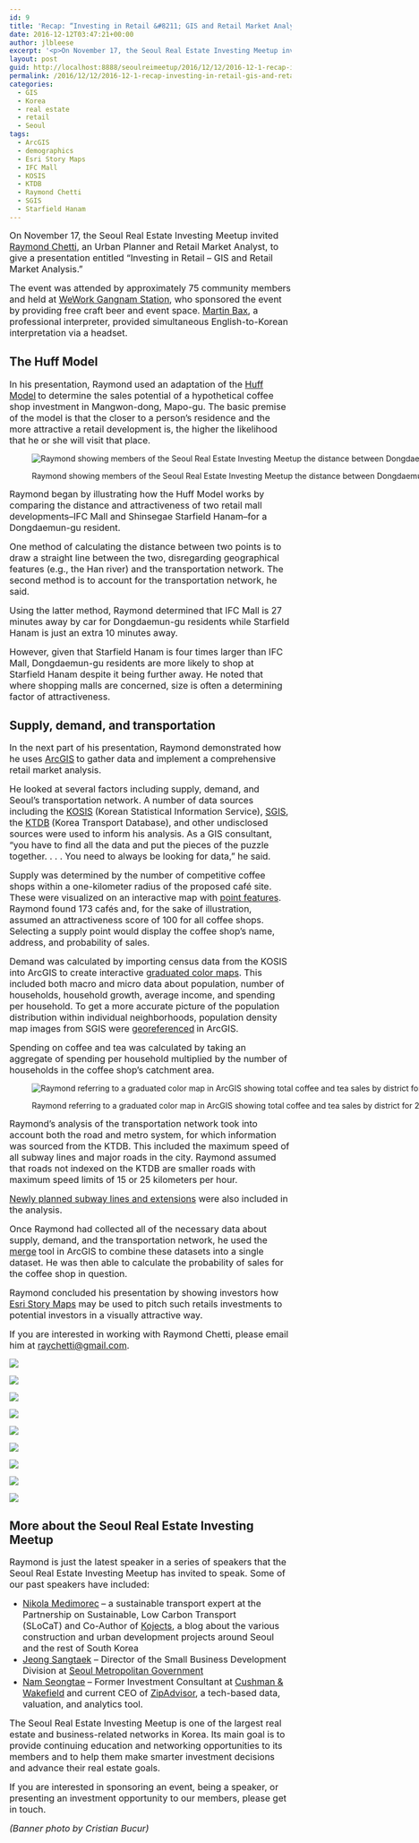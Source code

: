 ```yaml
---
id: 9
title: 'Recap: “Investing in Retail &#8211; GIS and Retail Market Analysis”'
date: 2016-12-12T03:47:21+00:00
author: jlbleese
excerpt: '<p>On November 17, the Seoul Real Estate Investing Meetup invited <a target="_blank" href="https://kr.linkedin.com/in/rjchetti" rel="noopener noreferrer">Raymond Chetti</a>, an Urban Planner and Retail Market Analyst, to give a presentation entitled “Investing in Retail - GIS and Retail Market Analysis.”</p><p>The event was attended by approximately 75 community members and held at <a target="_blank" href="https://www.wework.com/buildings/gangnam-station--seoul" rel="noopener noreferrer">WeWork Gangnam Station</a>, who sponsored the event by providing free craft beer and event space. <a target="_blank" href="https://kr.linkedin.com/in/martin-bax-936b33115" rel="noopener noreferrer">Martin Bax</a>, a professional interpreter, provided simultaneous English-to-Korean interpretation via a headset.</p>'
layout: post
guid: http://localhost:8888/seoulreimeetup/2016/12/12/2016-12-1-recap-investing-in-retail-gis-and-retail-market-analysis/
permalink: /2016/12/12/2016-12-1-recap-investing-in-retail-gis-and-retail-market-analysis/
categories:
  - GIS
  - Korea
  - real estate
  - retail
  - Seoul
tags:
  - ArcGIS
  - demographics
  - Esri Story Maps
  - IFC Mall
  - KOSIS
  - KTDB
  - Raymond Chetti
  - SGIS
  - Starfield Hanam
---
```

<span style="font-size:16px">On November 17, the Seoul Real Estate Investing Meetup invited <a target="_blank" href="https://kr.linkedin.com/in/rjchetti" rel="noopener noreferrer">Raymond Chetti</a>, a</span><span style="font-size:16px">n Urban Planner and Retail Market Analyst, to give a presentation entitled “Investing in Retail &#8211; GIS and Retail Market Analysis.”</span>

<span style="font-size:16px">The event was attended by approximately 75 community members and held at </span><a target="_blank" href="https://www.wework.com/buildings/gangnam-station--seoul" rel="noopener noreferrer"><span style="font-size:16px">WeWork Gangnam Station</span></a><span style="font-size:16px">, who sponsored the event by providing free craft beer and event space. <a target="_blank" href="https://kr.linkedin.com/in/martin-bax-936b33115" rel="noopener noreferrer">Martin Bax</a>, a professional interpreter, provided simultaneous English-to-Korean interpretation via a headset.</span>

  
<ins class="adsbygoogle"
     style="display:block; text-align:center;"
     data-ad-layout="in-article"
     data-ad-format="fluid"
     data-ad-client="ca-pub-9622762641247774"
     data-ad-slot="6851776325"></ins>  


## The Huff Model

<span style="font-size:16px">In his presentation, Raymond used an adaptation of the </span><a target="_blank" href="http://www.directionsmag.com/entry/retail-trade-area-analysis-using-the-huff-model/123411" rel="noopener noreferrer"><span style="font-size:16px">Huff Model</span></a> <span style="font-size:16px">to determine the sales potential of a hypothetical coffee shop investment in Mangwon-dong, Mapo-gu. The basic premise of the model is that the closer to a person&#8217;s residence and the more attractive a retail development is,&nbsp;the higher the likelihood that he or she will visit that place.</span><figure style="width: 2054px" class="wp-caption alignnone">

![ Raymond showing members of the Seoul Real Estate Investing Meetup the distance between Dongdaemun-gu and IFC Mall in Yeouido.&nbsp;(Photo by Cristian Bucur) ](https://images.squarespace-cdn.com/content/v1/568a65ced82d5eb432851580/1481385669690-FLYCYW05FO2RH07K7BOH/ke17ZwdGBToddI8pDm48kP75_OXatt7PDh77yUpp9qV7gQa3H78H3Y0txjaiv_0fDoOvxcdMmMKkDsyUqMSsMWxHk725yiiHCCLfrh8O1z5QPOohDIaIeljMHgDF5CVlOqpeNLcJ80NK65_fV7S1Uaj_r05lA3kBpZp5o3VQTrN4WsXwHNhl_XIcvoFTFHOWJilkUu7eIyBb-AQDEk_nZw/raymond?format=original) <figcaption class="wp-caption-text">Raymond showing members of the Seoul Real Estate Investing Meetup the distance between Dongdaemun-gu and IFC Mall in Yeouido.&nbsp;(Photo by Cristian Bucur)</figcaption></figure> 

<span style="font-size:16px">Raymond began by illustrating how the Huff Model works by comparing the distance and attractiveness of two retail mall developments&#8211;IFC Mall and Shinsegae Starfield Hanam&#8211;for a Dongdaemun-gu resident.</span>

<span style="font-size:16px">One method of calculating the distance between two points is to draw a straight line between the two, disregarding geographical features (e.g., the Han river) and the transportation network. The second method is to account for the transportation network, he said.</span>

<span style="font-size:16px">Using the latter method, Raymond determined that IFC Mall is 27 minutes away by car for Dongdaemun-gu residents while Starfield Hanam is just an extra 10 minutes away.</span>

<span style="font-size:16px">However, given that Starfield Hanam is four times larger than IFC Mall, Dongdaemun-gu residents are more likely to shop at Starfield Hanam despite it being further away. He noted that where shopping malls are concerned, size is often a determining factor of attractiveness.</span>

## Supply, demand, and transportation

<span style="font-size:16px">In the next part of his presentation, Raymond demonstrated how he uses </span><a target="_blank" href="https://www.arcgis.com/features/index.html" rel="noopener noreferrer"><span style="font-size:16px">ArcGIS</span></a> <span style="font-size:16px">to gather data and implement a comprehensive retail market analysis. </span>

<span style="font-size:16px">He looked at several factors including supply, demand, and Seoul’s transportation network. A number of data sources including the </span><a target="_blank" href="http://kosis.kr/" rel="noopener noreferrer"><span style="font-size:16px">KOSIS</span></a> <span style="font-size:16px">(Korean Statistical Information Service), </span><a target="_blank" href="https://sgis.kostat.go.kr/view/index" rel="noopener noreferrer"><span style="font-size:16px">SGIS</span></a><span style="font-size:16px">, the </span><a target="_blank" href="https://www.ktdb.go.kr/" rel="noopener noreferrer"><span style="font-size:16px">KTDB</span></a> <span style="font-size:16px">(Korea Transport Database), and other undisclosed sources were used to inform his analysis. As a GIS consultant, “you have to find all the data and put the pieces of the puzzle together. . . . You need to always be looking for data,” he said.</span>

<span style="font-size:16px">Supply was determined by the number of competitive coffee shops within a one-kilometer radius of the proposed café site. These were visualized on an interactive map with </span><a target="_blank" href="http://support.esri.com/other-resources/gis-dictionary/term/point%20feature" rel="noopener noreferrer"><span style="font-size:16px">point features</span></a><span style="font-size:16px">. Raymond found 173 cafés and, for the sake of illustration, assumed an attractiveness score of 100 for all coffee shops. Selecting a supply point would display the coffee shop’s name, address, and probability of sales.</span>

<span style="font-size:16px">Demand was calculated by importing census data from the KOSIS into ArcGIS to create interactive </span><a target="_blank" href="http://support.esri.com/sitecore/content/support/Home/other-resources/gis-dictionary/term/graduated%20color%20map" rel="noopener noreferrer"><span style="font-size:16px">graduated color maps</span></a><span style="font-size:16px">. This included both macro and micro data about population, number of households, household growth, average income, and spending per household. To get a more accurate picture of the population distribution within individual neighborhoods, population density map images from SGIS were </span><a target="_blank" href="http://support.esri.com/other-resources/gis-dictionary/term/georeferencing" rel="noopener noreferrer"><span style="font-size:16px">georeferenced</span></a> <span style="font-size:16px">in ArcGIS.</span>

<span style="font-size:16px">Spending on coffee and tea was calculated by taking an aggregate of spending per household multiplied by the number of households in the coffee shop’s catchment area.</span><figure style="width: 2054px" class="wp-caption alignnone">

![ Raymond referring to a graduated color map in ArcGIS showing total coffee and tea sales by district for 2015. The darker areas represent districts with high coffee and tea sales.&nbsp;(Photo by Cristian Bucur) ](https://images.squarespace-cdn.com/content/v1/568a65ced82d5eb432851580/1481385779089-DRQYX1GYLQ55Q2AR6YLA/ke17ZwdGBToddI8pDm48kP75_OXatt7PDh77yUpp9qV7gQa3H78H3Y0txjaiv_0fDoOvxcdMmMKkDsyUqMSsMWxHk725yiiHCCLfrh8O1z5QPOohDIaIeljMHgDF5CVlOqpeNLcJ80NK65_fV7S1Uaj_r05lA3kBpZp5o3VQTrN4WsXwHNhl_XIcvoFTFHOWJilkUu7eIyBb-AQDEk_nZw/raymond?format=original) <figcaption class="wp-caption-text">Raymond referring to a graduated color map in ArcGIS showing total coffee and tea sales by district for 2015. The darker areas represent districts with high coffee and tea sales.&nbsp;(Photo by Cristian Bucur)</figcaption></figure> 

<span style="font-size:16px">Raymond’s analysis of the transportation network took into account both the road and metro system, for which information was sourced from the KTDB. This included the maximum speed of all subway lines and major roads in the city. </span><span style="font-size:16px">Raymond assumed that roads not indexed on the KTDB are smaller roads with maximum speed limits of 15 or 25 kilometers per hour.</span>

<span style="font-size:16px"><a target="_blank" href="http://www.businesskorea.co.kr/english/news/politics/11295-subway-extension-english-language-map-released-seouls-10-planned-subway-lines" rel="noopener noreferrer">Newly planned subway lines and extensions</a>&nbsp;were also included in the analysis.</span>

<span style="font-size:16px">Once Raymond had collected all of the necessary data about supply, demand, and the transportation network, he used the </span><a target="_blank" href="http://desktop.arcgis.com/en/arcmap/10.3/manage-data/creating-new-features/merging-features-in-the-same-layer.htm" rel="noopener noreferrer"><span style="font-size:16px">merge</span></a> <span style="font-size:16px">tool in ArcGIS to combine these datasets into a single dataset. He was then able to calculate the probability of sales for the coffee shop in question.</span>

<span style="font-size:16px">Raymond concluded his presentation by showing investors how <a target="_blank" href="https://storymaps.arcgis.com/en/" rel="noopener noreferrer">Esri Story Maps</a> may be used to pitch such retails investments to potential investors in a visually attractive way.</span>

<span style="font-size:16px">If you are interested in working with Raymond Chetti, please email him at </span><span style="font-size:16px">raychetti@gmail.com</span><span style="font-size:16px">.</span>

<div class="image-gallery-wrapper">
  <p>
    <img src="https://images.squarespace-cdn.com/content/v1/568a65ced82d5eb432851580/1480588339119-D9PR3PV7EI40G6UC1WRA/ke17ZwdGBToddI8pDm48kP75_OXatt7PDh77yUpp9qV7gQa3H78H3Y0txjaiv_0fDoOvxcdMmMKkDsyUqMSsMWxHk725yiiHCCLfrh8O1z5QPOohDIaIeljMHgDF5CVlOqpeNLcJ80NK65_fV7S1Uaj_r05lA3kBpZp5o3VQTrN4WsXwHNhl_XIcvoFTFHOWJilkUu7eIyBb-AQDEk_nZw/TSREI-9.jpg?format=original" />
  </p>
  
  <p>
    <img src="https://images.squarespace-cdn.com/content/v1/568a65ced82d5eb432851580/1480588339118-2PVIFIQTXWW4LLVVTMN4/ke17ZwdGBToddI8pDm48kP75_OXatt7PDh77yUpp9qV7gQa3H78H3Y0txjaiv_0fDoOvxcdMmMKkDsyUqMSsMWxHk725yiiHCCLfrh8O1z5QPOohDIaIeljMHgDF5CVlOqpeNLcJ80NK65_fV7S1Uaj_r05lA3kBpZp5o3VQTrN4WsXwHNhl_XIcvoFTFHOWJilkUu7eIyBb-AQDEk_nZw/TSREI-29.jpg?format=original" />
  </p>
  
  <p>
    <img src="https://images.squarespace-cdn.com/content/v1/568a65ced82d5eb432851580/1480588340139-A2B4IN2YQXE7MQFLXBTH/ke17ZwdGBToddI8pDm48kP75_OXatt7PDh77yUpp9qV7gQa3H78H3Y0txjaiv_0fDoOvxcdMmMKkDsyUqMSsMWxHk725yiiHCCLfrh8O1z5QPOohDIaIeljMHgDF5CVlOqpeNLcJ80NK65_fV7S1Uaj_r05lA3kBpZp5o3VQTrN4WsXwHNhl_XIcvoFTFHOWJilkUu7eIyBb-AQDEk_nZw/TSREI-32.jpg?format=original" />
  </p>
  
  <p>
    <img src="https://images.squarespace-cdn.com/content/v1/568a65ced82d5eb432851580/1480588340459-ETST3KCUL3T5W5LW74B9/ke17ZwdGBToddI8pDm48kP75_OXatt7PDh77yUpp9qV7gQa3H78H3Y0txjaiv_0fDoOvxcdMmMKkDsyUqMSsMWxHk725yiiHCCLfrh8O1z5QPOohDIaIeljMHgDF5CVlOqpeNLcJ80NK65_fV7S1Uaj_r05lA3kBpZp5o3VQTrN4WsXwHNhl_XIcvoFTFHOWJilkUu7eIyBb-AQDEk_nZw/TSREI-33.jpg?format=original" />
  </p>
  
  <p>
    <img src="https://images.squarespace-cdn.com/content/v1/568a65ced82d5eb432851580/1480588342209-R2DP7I22ATMN3YMC4B7H/ke17ZwdGBToddI8pDm48kP75_OXatt7PDh77yUpp9qV7gQa3H78H3Y0txjaiv_0fDoOvxcdMmMKkDsyUqMSsMWxHk725yiiHCCLfrh8O1z5QPOohDIaIeljMHgDF5CVlOqpeNLcJ80NK65_fV7S1Uaj_r05lA3kBpZp5o3VQTrN4WsXwHNhl_XIcvoFTFHOWJilkUu7eIyBb-AQDEk_nZw/TSREI-57.jpg?format=original" />
  </p>
  
  <p>
    <img src="https://images.squarespace-cdn.com/content/v1/568a65ced82d5eb432851580/1480588342542-V54VU3PCJ76MRF4NQQUE/ke17ZwdGBToddI8pDm48kP75_OXatt7PDh77yUpp9qV7gQa3H78H3Y0txjaiv_0fDoOvxcdMmMKkDsyUqMSsMWxHk725yiiHCCLfrh8O1z5QPOohDIaIeljMHgDF5CVlOqpeNLcJ80NK65_fV7S1Uaj_r05lA3kBpZp5o3VQTrN4WsXwHNhl_XIcvoFTFHOWJilkUu7eIyBb-AQDEk_nZw/TSREI-73.jpg?format=original" />
  </p>
  
  <p>
    <img src="https://images.squarespace-cdn.com/content/v1/568a65ced82d5eb432851580/1519141697426-BVEK2P98GOX6YGB6NOO7/ke17ZwdGBToddI8pDm48kP75_OXatt7PDh77yUpp9qV7gQa3H78H3Y0txjaiv_0fDoOvxcdMmMKkDsyUqMSsMWxHk725yiiHCCLfrh8O1z5QPOohDIaIeljMHgDF5CVlOqpeNLcJ80NK65_fV7S1Uaj_r05lA3kBpZp5o3VQTrN4WsXwHNhl_XIcvoFTFHOWJilkUu7eIyBb-AQDEk_nZw/TSREI-50.jpg?format=original" />
  </p>
  
  <p>
    <img src="https://images.squarespace-cdn.com/content/v1/568a65ced82d5eb432851580/1519141725360-J5VZG4GJSESQ8EAXJS6M/ke17ZwdGBToddI8pDm48kP75_OXatt7PDh77yUpp9qV7gQa3H78H3Y0txjaiv_0fDoOvxcdMmMKkDsyUqMSsMWxHk725yiiHCCLfrh8O1z5QPOohDIaIeljMHgDF5CVlOqpeNLcJ80NK65_fV7S1Uaj_r05lA3kBpZp5o3VQTrN4WsXwHNhl_XIcvoFTFHOWJilkUu7eIyBb-AQDEk_nZw/TSREI-66.jpg?format=original" />
  </p>
  
  <p>
    <img src="https://images.squarespace-cdn.com/content/v1/568a65ced82d5eb432851580/1480588343324-QY5ULJQID322DJYVGZ7Y/ke17ZwdGBToddI8pDm48kP75_OXatt7PDh77yUpp9qV7gQa3H78H3Y0txjaiv_0fDoOvxcdMmMKkDsyUqMSsMWxHk725yiiHCCLfrh8O1z5QPOohDIaIeljMHgDF5CVlOqpeNLcJ80NK65_fV7S1Uaj_r05lA3kBpZp5o3VQTrN4WsXwHNhl_XIcvoFTFHOWJilkUu7eIyBb-AQDEk_nZw/TSREI-83.jpg?format=original" />
  </p>
</div>

## More about the Seoul Real Estate Investing Meetup

<span style="font-size:16px">Raymond is just the latest speaker in a series of speakers that the Seoul Real Estate Investing Meetup has invited to speak. Some of our past speakers have included:</span>

  * <a target="_blank" href="https://www.linkedin.com/in/nikola-medimorec-b0b72030" rel="noopener noreferrer"><span style="font-size:16px">Nikola Medimorec</span></a> <span style="font-size:16px">&#8211; a sustainable transport expert at t</span><span style="font-size:16px">he Partnership on Sustainable, Low Carbon Transport (SLoCaT)&nbsp;</span><span style="font-size:16px">and Co-Author of </span><a target="_blank" href="http://kojects.com/" rel="noopener noreferrer"><span style="font-size:16px">Kojects</span></a><span style="font-size:16px">, a blog about the various construction and urban development projects around Seoul and the rest of South Korea</span>
  * <span style="font-size:16px"><a target="_blank" href="https://www.facebook.com/sangtaek.jeong?ref=br_rs" rel="noopener noreferrer"><span style="font-size:16px">Jeong Sangtaek</span></a><span style="font-size:16px"> &#8211; Director of the Small Business Development Division at </span><a target="_blank" href="http://www.seoul.go.kr/" rel="noopener noreferrer"><span style="font-size:16px">Seoul Metropolitan Government</span></a></span>
  * <a target="_blank" href="https://www.linkedin.com/in/steve-seongtae-nam-26051133?authType=NAME_SEARCH&authToken=uiJn&locale=en_US&srchid=1946947401481384624459&srchindex=1&srchtotal=1&trk=vsrp_people_res_name&trkInfo=VSRPsearchId%3A1946947401481384624459%2CVSRPtargetId%3A117720360%2CVSRPcmpt%3Aprimary%2CVSRPnm%3Atrue%2CauthType%3ANAME_SEARCH" rel="noopener noreferrer"><span style="font-size:16px">Nam Seongtae</span></a> <span style="font-size:16px">&#8211; Former Investment Consultant at </span><a target="_blank" href="http://www.cushmanwakefield.com/" rel="noopener noreferrer"><span style="font-size:16px">Cushman & Wakefield</span></a> <span style="font-size:16px">and current CEO of </span><a target="_blank" href="https://zipadvisor.co/" rel="noopener noreferrer"><span style="font-size:16px">ZipAdvisor</span></a><span style="font-size:16px">,&nbsp;a tech-based d</span><span style="font-size:16px">ata, valuation, and analytics tool.</span>

<span style="font-size:16px">The Seoul Real Estate Investing Meetup is one of the largest real estate and business-related networks in Korea. Its main goal is to provide continuing education and networking opportunities to its members and to help them make smarter investment decisions and advance their real estate goals.</span>

<span style="font-size:16px">If you are interested in sponsoring an event, being a speaker, or presenting an investment opportunity to our members, please get in touch.</span>

_<span style="font-size:16px">(Banner photo by Cristian Bucur)</span>_